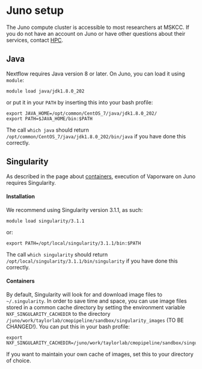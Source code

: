 # Juno setup

The Juno compute cluster is accessible to most researchers at MSKCC. If you do not have an account on Juno or have other questions about their services, contact [HPC](http://hpc.mskcc.org/contact-us).

## Java
Nextflow requires Java version 8 or later. On Juno, you can load it using `module`:
```shell
module load java/jdk1.8.0_202
```
or put it in your `PATH` by inserting this into your bash profile:
```shell
export JAVA_HOME=/opt/common/CentOS_7/java/jdk1.8.0_202/
export PATH=$JAVA_HOME/bin:$PATH
```
The call `which java` should return `/opt/common/CentOS_7/java/jdk1.8.0_202/bin/java` if you have done this correctly.

## Singularity
As described in the page about [containers](working-with-containers.md), execution of Vaporware on Juno requires Singularity. 

#### Installation
We recommend using Singularity version 3.1.1, as such:
```shell
module load singularity/3.1.1
```
or:
```shell
export PATH=/opt/local/singularity/3.1.1/bin:$PATH
```
The call `which singularity` should return `/opt/local/singularity/3.1.1/bin/singularity` if you have done this correctly.

#### Containers
By default, Singularity will look for and download image files to `~/.singularity`. In order to save time and space, you can use image files stored in a common cache directory by setting the environment variable `NXF_SINGULARITY_CACHEDIR` to the directory `/juno/work/taylorlab/cmopipeline/sandbox/singularity_images` (TO BE CHANGED!). You can put this in your bash profile:
```shell
export NXF_SINGULARITY_CACHEDIR=/juno/work/taylorlab/cmopipeline/sandbox/singularity_images
```
If you want to maintain your own cache of images, set this to your directory of choice.


